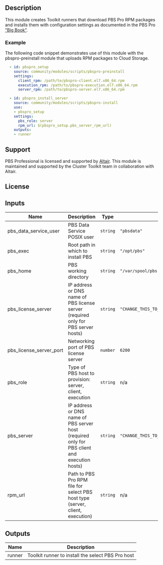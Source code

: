 ## Description

This module creates Toolkit runners that download PBS Pro RPM packages and
installs them with configuration settings as documented in the PBS Pro ["Big
Book"][bigbook].

[bigbook]: https://help.altair.com/2022.1.0/PBS%20Professional/PBS2022.1.pdf

### Example

The following code snippet demonstrates use of this module with the
pbspro-preinstall module that uploads RPM packages to Cloud Storage.

```yaml
  - id: pbspro_setup
    source: community/modules/scripts/pbspro-preinstall
    settings:
      client_rpm: /path/to/pbspro-client.el7.x86_64.rpm
      execution_rpm: /path/to/pbspro-execution.el7.x86_64.rpm
      server_rpm: /path/to/pbspro-server.el7.x86_64.rpm

  - id: pbspro_install_server
    source: community/modules/scripts/pbspro-install
    use:
    - pbspro_setup
    settings:
      pbs_role: server
      rpm_url: $(pbspro_setup.pbs_server_rpm_url)
    outputs:
    - runner
```

## Support

PBS Professional is licensed and supported by [Altair][pbspro]. This module is
maintained and supported by the Cluster Toolkit team in collaboration with Altair.

[pbspro]: https://www.altair.com/pbs-professional

## License

<!-- BEGINNING OF PRE-COMMIT-TERRAFORM DOCS HOOK -->
## Inputs

| Name | Description | Type | Default | Required |
|------|-------------|------|---------|:--------:|
| pbs\_data\_service\_user | PBS Data Service POSIX user | `string` | `"pbsdata"` | no |
| pbs\_exec | Root path in which to install PBS | `string` | `"/opt/pbs"` | no |
| pbs\_home | PBS working directory | `string` | `"/var/spool/pbs"` | no |
| pbs\_license\_server | IP address or DNS name of PBS license server (required only for PBS server hosts) | `string` | `"CHANGE_THIS_TO_PBS_PRO_LICENSE_SERVER_HOSTNAME"` | no |
| pbs\_license\_server\_port | Networking port of PBS license server | `number` | `6200` | no |
| pbs\_role | Type of PBS host to provision: server, client, execution | `string` | n/a | yes |
| pbs\_server | IP address or DNS name of PBS server host (required only for PBS client and execution hosts) | `string` | `"CHANGE_THIS_TO_PBS_PRO_SERVER_HOSTNAME"` | no |
| rpm\_url | Path to PBS Pro RPM file for select PBS host type (server, client, execution) | `string` | n/a | yes |

## Outputs

| Name | Description |
|------|-------------|
| runner | Toolkit runner to install the select PBS Pro host |

<!-- END OF PRE-COMMIT-TERRAFORM DOCS HOOK -->
